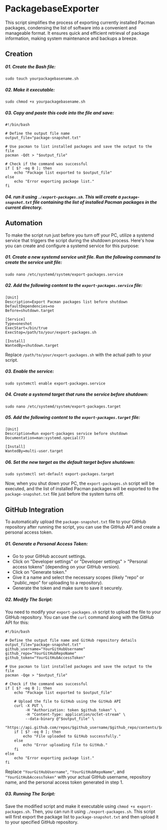 # PackagebaseExporter

This script simplifies the process of exporting currently installed Pacman packages, condensing the list of software into a convenient and manageable format. It ensures quick and efficient retrieval of package information, making system maintenance and backups a breeze.

## Creation 
##### 01. Create the Bash file:

~~~ 
sudo touch yourpackagebasename.sh
~~~

##### 02. Make it executable:

~~~
sudo chmod +x yourpackagebasename.sh
~~~

##### 03. Copy and paste this code into the file and save:

~~~ 
#!/bin/bash

# Define the output file name
output_file="package-snapshot.txt"

# Use pacman to list installed packages and save the output to the file
pacman -Qdt > "$output_file"

# Check if the command was successful
if [ $? -eq 0 ]; then
    echo "Package list exported to $output_file"
else
    echo "Error exporting package list."
fi
~~~

##### 04. run it using `./export-packages.sh`. This will create a `package-snapshot.txt` file containing the list of installed Pacman packages in the current directory.


## Automation

To make the script run just before you turn off your PC, utilize a systemd service that triggers the script during the shutdown process. Here's how you can create and configure a systemd service for this purpose:

##### 01. Create a new systemd service unit file. Run the following command to create the service unit file:

~~~
sudo nano /etc/systemd/system/export-packages.service
~~~

##### 02. Add the following content to the `export-packages.service` file:

~~~
[Unit]
Description=Export Pacman packages list before shutdown
DefaultDependencies=no
Before=shutdown.target

[Service]
Type=oneshot
ExecStart=/bin/true
ExecStop=/path/to/your/export-packages.sh

[Install]
WantedBy=shutdown.target
~~~

Replace `/path/to/your/export-packages.sh` with the actual path to your script.

##### 03. Enable the service:

~~~
sudo systemctl enable export-packages.service
~~~

##### 04. Create a systemd target that runs the service before shutdown:

~~~
sudo nano /etc/systemd/system/export-packages.target
~~~

##### 05. Add the following content to the `export-packages.target` file:

~~~
[Unit]
Description=Run export-packages service before shutdown
Documentation=man:systemd.special(7)

[Install]
WantedBy=multi-user.target
~~~

##### 06. Set the new target as the default target before shutdown:

~~~
sudo systemctl set-default export-packages.target
~~~


Now, when you shut down your PC, the `export-packages.sh` script will be executed, and the list of installed Pacman packages will be exported to the `package-snapshot.txt` file just before the system turns off.

## GitHub Integration

To automatically upload the `package-snapshot.txt` file to your GitHub repository after running the script, you can use the GitHub API and create a personal access token.

##### 01. **Generate a Personal Access Token:**

- Go to your GitHub account settings.
- Click on "Developer settings" or "Developer settings" > "Personal access tokens" (depending on your GitHub version).
- Click on "Generate token."
- Give it a name and select the necessary scopes (likely "repo" or "public_repo" for uploading to a repository).
- Generate the token and make sure to save it securely.

##### 02. Modify The Script:

You need to modify your `export-packages.sh` script to upload the file to your GitHub repository. You can use the `curl` command along with the GitHub API for this:

~~~
#!/bin/bash

# Define the output file name and GitHub repository details
output_file="package-snapshot.txt"
github_username="YourGitHubUsername"
github_repo="YourGitHubRepoName"
github_token="YourGitHubAccessToken"

# Use pacman to list installed packages and save the output to the file
pacman -Qqe > "$output_file"

# Check if the command was successful
if [ $? -eq 0 ]; then
    echo "Package list exported to $output_file"

    # Upload the file to GitHub using the GitHub API
    curl -X PUT \
         -H "Authorization: token $github_token" \
         -H "Content-Type: application/octet-stream" \
         --data-binary @"$output_file" \
         "https://api.github.com/repos/$github_username/$github_repo/contents/$output_file"
    if [ $? -eq 0 ]; then
        echo "File uploaded to GitHub successfully."
    else
        echo "Error uploading file to GitHub."
    fi
else
    echo "Error exporting package list."
fi
~~~

Replace `"YourGitHubUsername"`, `"YourGitHubRepoName"`, and `"YourGitHubAccessToken"` with your actual GitHub username, repository name, and the personal access token generated in step 1.

##### 03. Running The Script:

Save the modified script and make it executable using `chmod +x export-packages.sh`. Then, you can run it using `./export-packages.sh`. This script will first export the package list to `package-snapshot.txt` and then upload it to your specified GitHub repository.

